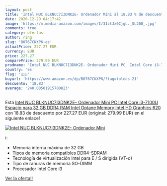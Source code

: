 ```yaml
---
layout: post
title: 'Intel NUC BLKNUC7I3DNK2E- Ordenador Mini al 18.83 % de descuento'
date: 2020-12-29 04:17:42
image: 'https://m.media-amazon.com/images/I/31ztJz0CjgL._SL200_.jpg'
comments: true
category: ofertas
author: ring
slug: 'B0767CKXP6-es'
actualPrice: 227.27 EUR
currency: EUR
price: 227.27
comparePrice: 279.99 EUR
prodname: 'Intel NUC BLKNUC7I3DNK2E- Ordenador Mini PC  Intel Core i3-7100U  Espacio para 32 GB DDR4 RAM  Intel Optane Memory  Intel HD Graphics 620 '
country: 'es'
flag: '🇪🇸'
buyurl: 'https://www.amazon.es/dp/B0767CKXP6/?tag=tolees-21'
descuento: '18.83'
average: '240.08501915708823'
---
```


Está [Intel NUC BLKNUC7I3DNK2E- Ordenador Mini PC  Intel Core i3-7100U  Espacio para 32 GB DDR4 RAM  Intel Optane Memory  Intel HD Graphics 620 ](https://www.amazon.es/dp/B0767CKXP6/?tag=tolees-21) con 18.83 de descuento por 227.27 EUR (original: 279.99 EUR) en el siguiente enlace!

[![Intel NUC BLKNUC7I3DNK2E- Ordenador Mini](https://m.media-amazon.com/images/I/31ztJz0CjgL._SL200_.jpg)](https://www.amazon.es/dp/B0767CKXP6/?tag=tolees-21)

ℹ️:

- Memoria interna máxima de 32 GB
- Tipos de memoria compatibles DDR4-SDRAM
- Tecnología de virtualización Intel para E / S dirigida (VT-d)
- Tipo de ranuras de memoria SO-DIMM
- Procesador Intel Core i3

[Ver la oferta!!](https://www.amazon.es/dp/B0767CKXP6/?tag=tolees-21)
